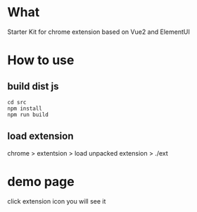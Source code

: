 # What

Starter Kit for chrome extension based on Vue2 and ElementUI

# How to use

## build dist js

```
cd src
npm install
npm run build
```

## load extension

chrome > extentsion > load unpacked extension > ./ext

# demo page
click extension icon you will see it


